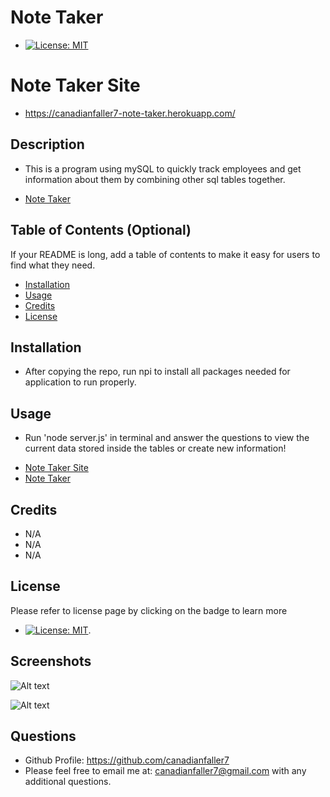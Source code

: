 # Note Taker
- [![License: MIT](https://img.shields.io/badge/License-MIT-yellow.svg)](https://opensource.org/licenses/MIT)

# Note Taker Site
* https://canadianfaller7-note-taker.herokuapp.com/

## Description
- This is a program using mySQL to quickly track employees and get information about them by combining other sql tables together.

* [Note Taker](https://github.com/canadianfaller7/express-note-taker/ "Named link title")

## Table of Contents (Optional)

If your README is long, add a table of contents to make it easy for users to find what they need.

- [Installation](#installation)
- [Usage](#usage)
- [Credits](#credits)
- [License](#license)

## Installation
- After copying the repo, run npi to install all packages needed for application to run properly.

## Usage
- Run 'node server.js' in terminal and answer the questions to view the current data stored inside the tables or create new information!
* [Note Taker Site](https://canadianfaller7-note-taker.herokuapp.com/ "Named link title")
* [Note Taker](github.com/canadianfaller7/express-note-taker-/ "Named link title")

## Credits
- N/A
- N/A
- N/A

## License 
Please refer to license page by clicking on the badge to learn more
- [![License: MIT](https://img.shields.io/badge/License-MIT-yellow.svg)](https://opensource.org/licenses/MIT).

## Screenshots

![Alt text](./assets/images/screenshot1.png?raw=true "Optional Title")

![Alt text](./assets/images/screenshot2.png?raw=true "Optional Title")

## Questions

- Github Profile: https://github.com/canadianfaller7
- Please feel free to email me at: canadianfaller7@gmail.com with any additional questions. 

